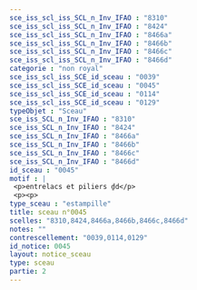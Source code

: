```yaml
---
sce_iss_scl_iss_SCL_n_Inv_IFAO : "8310"
sce_iss_scl_iss_SCL_n_Inv_IFAO : "8424"
sce_iss_scl_iss_SCL_n_Inv_IFAO : "8466a"
sce_iss_scl_iss_SCL_n_Inv_IFAO : "8466b"
sce_iss_scl_iss_SCL_n_Inv_IFAO : "8466c"
sce_iss_scl_iss_SCL_n_Inv_IFAO : "8466d"
categorie : "non royal"
sce_iss_scl_iss_SCE_id_sceau : "0039"
sce_iss_scl_iss_SCE_id_sceau : "0045"
sce_iss_scl_iss_SCE_id_sceau : "0114"
sce_iss_scl_iss_SCE_id_sceau : "0129"
typeObjet : "Sceau"
sce_iss_SCL_n_Inv_IFAO : "8310"
sce_iss_SCL_n_Inv_IFAO : "8424"
sce_iss_SCL_n_Inv_IFAO : "8466a"
sce_iss_SCL_n_Inv_IFAO : "8466b"
sce_iss_SCL_n_Inv_IFAO : "8466c"
sce_iss_SCL_n_Inv_IFAO : "8466d"
id_sceau : "0045"
motif : |
 <p>entrelacs et piliers ḏd</p>
 <p><p>
type_sceau : "estampille"
title: sceau n°0045
scelles: "8310,8424,8466a,8466b,8466c,8466d"
notes: ""
contrescellement: "0039,0114,0129"
id_notice: 0045
layout: notice_sceau
type: sceau
partie: 2
---
```

